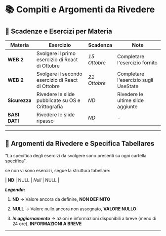 # 📚 Compiti e Argomenti da Rivedere

## 📅 Scadenze e Esercizi per Materia


| Materia         | Esercizio                                     | Scadenza    | Note                                    |
| --------------- | --------------------------------------------- | ----------- | --------------------------------------- |
| **WEB 2** | Svolgere il primo esercizio di React di Ottobre | *15 Ottobre*  | Completare l'esercizio fornito |
| **WEB 2** | Svolgere il secondo esercizio di React di Ottobre | *21 Ottobre*  | Completare l'esercizio sugli UseState |
| **Sicurezza** | Rivedere le slide pubblicate su OS e Crittografia | *ND*      | Rivedere le ultime slide aggiunte |
| **BASI DATI** | Rivedere le slide ripasso | *ND*      | - |
---

## 🔁 Argomenti da Rivedere e Specifica Tabellares

"La specifica degli esercizi da svolgere sono presenti su ogni cartella specifica".

se non vi sono esercizi, segue la struttura tabellare:

| **ND**         | NULL                               | *Null*               | NULL                      |




***Legenda:***

1. **ND** -> Valore ancora da definire, **NON DEFINITO**

2. **NULL** -> Valore nullo ancora non assegnato, **VALORE NULLO**

3. ***In aggiornamento*** -> azioni e informazioni disponibili a breve (meno di 24 ore), **INFORMAZIONI A BREVE**

---


